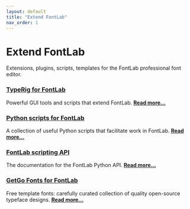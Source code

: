 ```yaml
---
layout: default
title: "Extend FontLab"
nav_order: 1
---
```


# Extend FontLab

Extensions, plugins, scripts, templates for the FontLab professional font editor.

<div uk-grid class="uk-grid-column-small uk-grid-row-medium uk-child-width-1-2@s">
<div class="uk-card uk-padding-small uk-card-hover">
<h3 class="uk-card-title uk-margin-remove-top"><a href="typerig/">TypeRig for FontLab</a></h3>
<p>Powerful GUI tools and scripts that extend FontLab. <strong><a href="typerig/">Read more…</a></strong></p>
</div>
<div class="uk-card uk-padding-small uk-card-hover">
<h3 class="uk-card-title uk-margin-remove-top"><a href="scripts/">Python scripts for FontLab</a></h3>
<p>A collection of useful Python scripts that facilitate work in FontLab. <strong><a href="scripts/">Read more…</a></strong></p>
</div>
<div class="uk-card uk-padding-small uk-card-hover">
<h3 class="uk-card-title uk-margin-remove-top"><a href="https://fontlabcom.github.io/fontlab-python-docs/">FontLab scripting API</a></h3>
<p>The documentation for the FontLab Python API. <strong><a href="https://fontlabcom.github.io/fontlab-python-docs/">Read more…</a></strong></p>
</div>
<div class="uk-card uk-padding-small uk-card-hover">
<h3 class="uk-card-title uk-margin-remove-top"><a href="https://fontlabcom.github.io/getgo-fonts/">GetGo Fonts for FontLab</a></h3>
<p>Free template fonts: carefully curated collection of quality open-source typeface designs. <strong><a href="https://fontlabcom.github.io/getgo-fonts/">Read more…</a></strong></p>
</div>
</div>